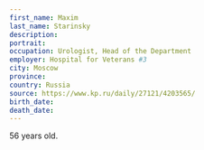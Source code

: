 ```yaml
---
first_name: Maxim
last_name: Starinsky
description: 
portrait: 
occupation: Urologist, Head of the Department
employer: Hospital for Veterans #3
city: Moscow
province: 
country: Russia
source: https://www.kp.ru/daily/27121/4203565/
birth_date: 
death_date: 
---
```


56 years old.